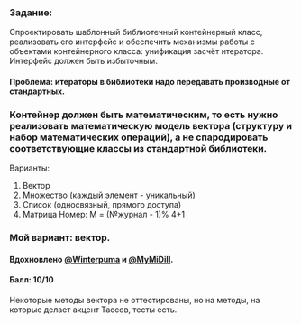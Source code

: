 ### Задание:
Спроектировать шаблонный библиотечный контейнерный класс, реализовать его интерфейс и обеспечить механизмы работы с объектами контейнерного класса: унификация засчёт итератора. Интерфейс должен быть избыточным.

#### Проблема: итераторы в библиотеки надо передавать производные от стандартных.

### Контейнер должен быть математическим, то есть нужно реализовать математическую модель вектора (структуру и набор математических операций), а не спародировать соответствующие классы из стандартной библиотеки.

Варианты:
1. Вектор
2. Множество (каждый элемент - уникальный)
3. Список (односвязный, прямого доступа)
4. Матрица
Номер: М = (№журнал - 1)% 4+1

### Мой вариант: вектор.

#### Вдохновлено [@Winterpuma](https://github.com/Winterpuma) и [@MyMiDiII](https://github.com/MyMiDiII).

#### Балл: 10/10
Некоторые методы вектора не оттестированы, но на методы, на которые делает акцент Тассов, тесты есть.
